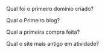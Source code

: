 Qual foi o primeiro domínio criado?

Qual o Primeiro blog?

Qual a primeira compra feita?

Qual o site mais antigo em atividade?


